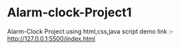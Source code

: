 # Alarm-clock-Project1
Alarm-Clock Project using html,css,java script
demo link  :-
http://127.0.0.1:5500/index.html
